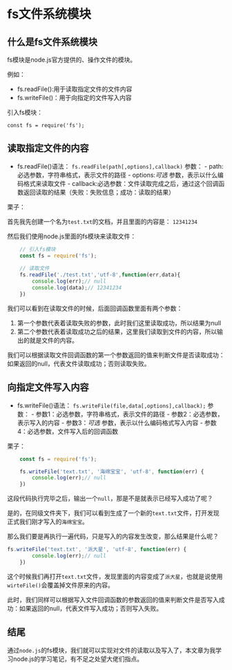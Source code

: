 # fs文件系统模块

## 什么是fs文件系统模块

fs模块是node.js官方提供的、操作文件的模块。

例如：

- fs.readFile():用于读取指定文件的文件内容
- fs.writeFile()：用于向指定的文件写入内容

引入fs模块：

`const fs = require('fs');`

## 读取指定文件的内容

- fs.readFile()语法：
	`fs.readFile(path[,options],callback)`
	参数：
		- path:必选参数，字符串格式，表示文件的路径
		- options:*可选* 参数，表示以什么编码格式来读取文件
		- callback:必选参数：文件读取完成之后，通过这个回调函数返回读取的结果（失败：失败信息；成功：读取的结果）

栗子：

首先我先创建一个名为`test.txt`的文档，并且里面的内容是：
`12341234`

然后我们使用node.js里面的fs模块来读取文件：

```js
	// 引入fs模块
	const fs = require('fs');
	
	// 读取文件
	fs.readFile('./test.txt','utf-8',function(err,data){
		console.log(err);// null
		console.log(data);// 12341234
	})
```

我们可以看到在读取文件的时候，后面回调函数里面有两个参数：

1. 第一个参数代表着读取失败的参数，此时我们这里读取成功，所以结果为null
2. 第二个参数代表着读取成功之后的结果，这里我们读取到文件的内容，所以输出的就是文件的内容。

我们可以根据读取文件回调函数的第一个参数返回的值来判断文件是否读取成功：如果返回的null，代表文件读取成功；否则读取失败。

## 向指定文件写入内容

- fs.writeFile()语法：
	`fs.writeFile(file,data[,options],callback);`
	参数：
		- 参数1：必选参数，字符串格式，表示文件的路径
		- 参数2：必选参数，表示写入的内容
		- 参数3：*可选* 参数，表示以什么编码格式写入内容
		- 参数4：必选参数，文件写入后的回调函数

栗子：

```js
	const fs = require('fs');

	fs.writeFile('text.txt', '海绵宝宝', 'utf-8', function(err) {
    	console.log(err);// null
	})
```

这段代码执行完毕之后，输出一个`null`，那是不是就表示已经写入成功了呢？

是的，在同级文件夹下，我们可以看到生成了一个新的`text.txt`文件，打开发现正式我们刚才写入的`海绵宝宝`。

那么我们要是再执行一遍代码，只是写入的内容发生改变，那么结果是什么呢？

```js
fs.writeFile('text.txt', '派大星', 'utf-8', function(err) {
    	console.log(err);// null
	})
```

这个时候我们再打开`text.txt`文件，发现里面的内容变成了`派大星`，也就是说使用`wirteFile()`会覆盖掉文件原来的内容。

此时，我们同样可以根据写入文件回调函数的参数返回的值来判断文件是否写入成功：如果返回的null，代表文件写入成功；否则写入失败。

##  结尾

通过`node.js`的fs模块，我们就可以实现对文件的读取以及写入了，本文章为我学习node.js的学习笔记，有不足之处望大佬们指点。




